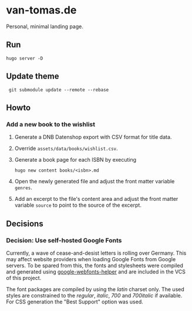 # van-tomas.de

Personal, minimal landing page.

## Run

    hugo server -D

## Update theme

     git submodule update --remote --rebase

## Howto

### Add a new book to the wishlist

1. Generate a DNB Datenshop export with CSV format for title data.
2. Override `assets/data/books/wishlist.csv`.
3. Generate a book page for each ISBN by executing

       hugo new content books/<isbn>.md

4. Open the newly generated file and adjust the front matter variable `genres`.
5. Add an excerpt to the file's content area and adjust the front matter 
   variable `source` to point to the source of the excerpt.

## Decisions

### Decision: Use self-hosted Google Fonts

Currently, a wave of cease-and-desist letters is rolling over Germany. This may
affect website providers when loading Google Fonts from Google servers. To be
spared from this, the fonts and stylesheets were compiled and generated using
[google-webfonts-helper](https://google-webfonts-helper.herokuapp.com/fonts) and
are included in the VCS of this project.

The font packages are compiled by using the _latin_ charset only. The used
styles are constrained to the _regular_, _italic_, _700_ and _700italic_ if
available. For CSS generation the "Best Support" option was used.
